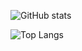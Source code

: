
![GitHub stats](https://github-readme-stats.vercel.app/api?username=FilippoL&show_icons=true&theme=outrun&include_all_commits=true&count_private=true&hide_title=true&layout=compact)

![Top Langs](https://github-readme-stats.vercel.app/api/top-langs/?username=FilippoL&layout=compact)


<!--
**FilippoL/FilippoL** is a ✨ _special_ ✨ repository because its `README.md` (this file) appears on your GitHub profile.

Here are some ideas to get you started:

- 🔭 I’m currently working on ...
- 🌱 I’m currently learning ...
- 👯 I’m looking to collaborate on ...
- 🤔 I’m looking for help with ...
- 💬 Ask me about ...
- 📫 How to reach me: ...
- 😄 Pronouns: ...
- ⚡ Fun fact: ...
-->
